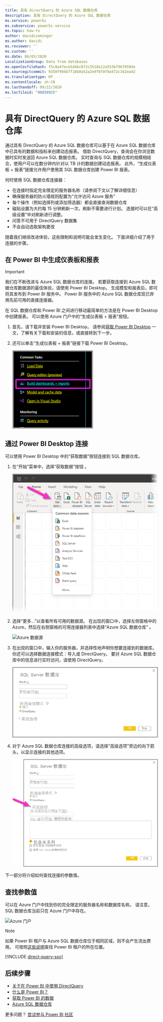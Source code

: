 ```yaml
---
title: 具有 DirectQuery 的 Azure SQL 数据仓库
description: 具有 DirectQuery 的 Azure SQL 数据仓库
ms.service: powerbi
ms.subservice: powerbi-service
ms.topic: how-to
author: davidiseminger
ms.author: davidi
ms.reviewer: ''
ms.custom: ''
ms.date: 06/03/2020
LocalizationGroup: Data from databases
ms.openlocfilehash: f5c8a47ece5d4bc072c5518a12a553b7967059de
ms.sourcegitcommit: 9350f994b7f18b0a52a2e9f8f8f8e472c342ea42
ms.translationtype: HT
ms.contentlocale: zh-CN
ms.lasthandoff: 09/22/2020
ms.locfileid: "90859925"
---
```

# <a name="azure-sql-data-warehouse-with-directquery"></a>具有 DirectQuery 的 Azure SQL 数据仓库

通过具有 DirectQuery 的 Azure SQL 数据仓库可以基于在 Azure SQL 数据仓库中已具有的数据和指标来创建动态报表。 借助 DirectQuery，查询会在你浏览数据时实时发送回 Azure SQL 数据仓库。 实时查询与 SQL 数据仓库的规模相结合，使用户可以在数分钟内针对以 TB 计的数据创建动态报表。 此外，“生成仪表板 + 报表”链接允许用户使用其 SQL 数据仓库创建 Power BI 报表。

何时使用 SQL 数据仓库连接器：

* 在连接时指定完全限定的服务器名称（请参阅下文以了解详细信息）
* 确保服务器的防火墙规则配置为“允许访问 Azure 服务”
* 每个操作（例如选择列或添加筛选器）都会直接查询数据仓库
* 磁贴设置为大约每 15 分钟刷新一次，刷新不需要进行计划。  连接时可以在“高级设置”中对刷新进行调整。
* 问答不可用于 DirectQuery 数据集
* 不会自动选取架构更改

随着我们继续改进体验，这些限制和说明可能会发生变化。 下面详细介绍了用于连接的步骤。

## <a name="build-dashboards-and-reports-in-power-bi"></a>在 Power BI 中生成仪表板和报表

> [!Important]
> 我们在不断改进与 Azure SQL 数据仓库的连接。 若要获取连接到 Azure SQL 数据仓库数据源的最佳体验，请使用 Power BI Desktop。 生成模型和报表后，即可将其发布到 Power BI 服务中。 Power BI 服务中的 Azure SQL 数据仓库现已弃用先前可用的直接连接器。

在 SQL 数据仓库和 Power BI 之间进行移动最简单的方法是在 Power BI Desktop 中创建报表。 可以使用 Azure 门户中的“生成仪表板 + 报表”按钮。

1. 首先，请下载并安装 Power BI Desktop。 请参阅[获取 Power BI Desktop](../fundamentals/desktop-get-the-desktop.md) 一文，了解有关下载和安装的信息，或直接转到下一步。

2. 还可以单击“生成仪表板 + 报表”链接下载 Power BI Desktop。

    ![在 Power BI 中打开](media/service-azure-sql-data-warehouse-with-direct-connect/create-reports-01.png)


## <a name="connecting-through-power-bi-desktop"></a>通过 Power BI Desktop 连接

可以使用 Power BI Desktop 中的“获取数据”按钮连接到 SQL 数据仓库。 

1. 在“开始”菜单中，选择“获取数据”按钮 。  

    ![“获取数据”按钮](media/service-azure-sql-data-warehouse-with-direct-connect/create-reports-02.png)

2. 选择“更多…”以查看所有可用的数据源。 在出现的窗口中，选择左侧窗格中的 Azure，然后在右侧窗格的可用连接器列表中选择“Azure SQL 数据仓库” 。

    ![Azure 数据源](media/service-azure-sql-data-warehouse-with-direct-connect/create-reports-03.png)

3. 在出现的窗口中，输入你的服务器，并选择性地声明你想要连接到的数据库。 你还可以选择数据连接模式：导入或 DirectQuery。 要对 Azure SQL 数据仓库中的信息进行实时访问，请使用 DirectQuery。

    ![具有直接连接的 Azure SQL 数据仓库](media/service-azure-sql-data-warehouse-with-direct-connect/create-reports-04.png)

4. 对于 Azure SQL 数据仓库连接的高级选项，请选择“高级选项”旁边的向下箭头，以显示连接的其他选项。

    ![服务器名称](media/service-azure-sql-data-warehouse-with-direct-connect/create-reports-05.png)

下一部分将介绍如何查找连接的参数值。 

## <a name="finding-parameter-values"></a>查找参数值

可以在 Azure 门户中找到你的完全限定的服务器名称和数据库名称。 请注意，SQL 数据仓库当前只在 Azure 门户中存在。

![Azure 门户](media/service-azure-sql-data-warehouse-with-direct-connect/azureportal.png)

> [!NOTE]
> 如果 Power BI 租户与 Azure SQL 数据仓库位于相同区域，则不会产生流出费用。 可按照[这些说明](../admin/service-admin-where-is-my-tenant-located.md)查找 Power BI 租户的所在位置。

[!INCLUDE [direct-query-sso](../includes/direct-query-sso.md)]

## <a name="next-steps"></a>后续步骤

* [关于在 Power BI 中使用 DirectQuery](desktop-directquery-about.md)
* [什么是 Power BI？](../fundamentals/power-bi-overview.md)  
* [获取 Power BI 的数据](service-get-data.md)  
* [Azure SQL 数据仓库](/azure/sql-data-warehouse/sql-data-warehouse-overview-what-is/)

更多问题？ [尝试参与 Power BI 社区](https://community.powerbi.com/)
